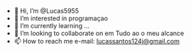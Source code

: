 - 👋 Hi, I’m @Lucas5955
- 👀 I’m interested in programaçao
- 🌱 I’m currently learning ...
- 💞️ I’m looking to collaborate on em Tudo ao o meu alcance 
- 📫 How to reach me e-mail: lucassantos124j@gmail.com

<!---
Lucas5955/Lucas5955 is a ✨ special ✨ repository because its `README.md` (this file) appears on your GitHub profile.
You can click the Preview link to take a look at your changes.
--->
